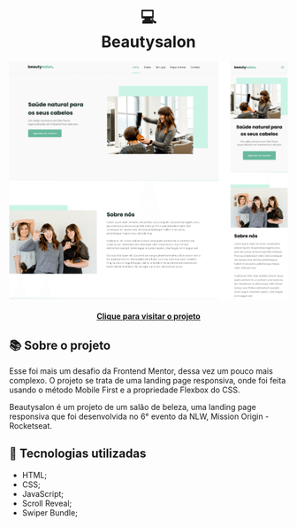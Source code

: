 <h1 align="center">
  💻<br>Beautysalon
</h1>

![Design preview for Beautysalon](./images/project-view.png)

<h4 align="center"><a href="">Clique para visitar o projeto</a></h4>

## 📚 Sobre o projeto

Esse foi mais um desafio da Frontend Mentor, dessa vez um pouco mais complexo. O projeto se trata de uma landing page responsiva, onde foi feita usando o método Mobile First e a 
propriedade Flexbox do CSS.

Beautysalon é um projeto de um salão de beleza, uma landing page responsiva que foi desenvolvida no 6° evento da NLW, Mission Origin - Rocketseat.

## 💼 Tecnologias utilizadas

- HTML;
- CSS;
- JavaScript;
- Scroll Reveal;
- Swiper Bundle;
